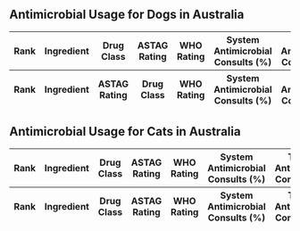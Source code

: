 <head>
<script
  src="https://code.jquery.com/jquery-3.4.1.min.js"
  integrity="sha256-CSXorXvZcTkaix6Yvo6HppcZGetbYMGWSFlBw8HfCJo="
  crossorigin="anonymous"></script>
<link rel="stylesheet" type="text/css" href="https://cdn.datatables.net/1.10.20/css/jquery.dataTables.min.css">
<link rel="stylesheet" type="text/css" href="https://cdn.datatables.net/buttons/1.6.1/css/buttons.dataTables.min.css">
<script type="text/javascript" language="javascript" src="https://code.jquery.com/jquery-3.3.1.js"></script>
<script type="text/javascript" language="javascript" src="https://cdn.datatables.net/1.10.20/js/jquery.dataTables.min.js"></script>
<script type="text/javascript" language="javascript" src="https://cdn.datatables.net/buttons/1.6.1/js/dataTables.buttons.min.js"></script>
<script type="text/javascript" language="javascript" src="https://cdnjs.cloudflare.com/ajax/libs/jszip/3.1.3/jszip.min.js"></script>
<script type="text/javascript" language="javascript" src="https://cdnjs.cloudflare.com/ajax/libs/pdfmake/0.1.53/pdfmake.min.js"></script>
<script type="text/javascript" language="javascript" src="https://cdnjs.cloudflare.com/ajax/libs/pdfmake/0.1.53/vfs_fonts.js"></script>
<script type="text/javascript" language="javascript" src="https://cdn.datatables.net/buttons/1.6.1/js/buttons.html5.min.js"></script>
<script type="text/javascript" charset="utf8" src="//cdn.datatables.net/1.10.20/js/jquery.dataTables.min.js"></script>
<script>

  $(document).ready(function() {
      $('#dogs').DataTable( {
  	"ajax": "dogs.json",
	dom: 'Bfrtip',
        buttons: ['copyHtml5',
            'csvHtml5'],
  	"columnDefs": [ {
		"type": "ratings",
      		"targets": -4
        } ]
      } );
  } );
  </script>
  <script>
  $.fn.dataTable.ext.type.order['ratings-pre'] = function ( d ) {
    switch ( d ) {
        case 'Low':    return 1;
        case 'Medium': return 2;
        case 'High':   return 3;
    }
    return 0;
  };
  $(document).ready(function() {
      $('#cats').DataTable( {
          "ajax": "cats.json",
	  "columnDefs": [ {
	      "type": "ratings",
	      "targets": -5
        } ]
      } );
  } );
  </script>
</head>



<h2>Antimicrobial Usage for Dogs in Australia</h2>


<table id="dogs" class="display" style="width:100%">
        <thead>
            <tr>
		<th>Rank</th>
                <th>Ingredient</th>
		<th>Drug Class</th>
		<th>ASTAG Rating</th>
                <th>WHO Rating</th>
                <th>System Antimicrobial Consults (%)</th>
                <th>Topical Antimicrobial Consults (%)</th>
            </tr>
        </thead>
        <tfoot>
            <tr>
		<th>Rank</th>
                <th>Ingredient</th>
		<th>ASTAG Rating</th>
                <th>Drug Class</th>
                <th>WHO Rating</th>
                <th>System Antimicrobial Consults (%)</th>
                <th>Topical Antimicrobial Consults (%)</th>
            </tr>
        </tfoot>
 </table>
 
 <h2>Antimicrobial Usage for Cats in Australia</h2>
 
 <table id="cats" class="display" style="width:100%">
        <thead>
            <tr>
		<th>Rank</th>
                <th>Ingredient</th>
		<th>Drug Class</th>
		<th>ASTAG Rating</th>
                <th>WHO Rating</th>
                <th>System Antimicrobial Consults (%)</th>
                <th>Topical Antimicrobial Consults (%)</th>
            </tr>
        </thead>
        <tfoot>
            <tr>
		<th>Rank</th>
                <th>Ingredient</th>
		<th>Drug Class</th>
                <th>ASTAG Rating</th>
                <th>WHO Rating</th>
                <th>System Antimicrobial Consults (%)</th>
                <th>Topical Antimicrobial Consults (%)</th>
            </tr>
        </tfoot>
 </table>


